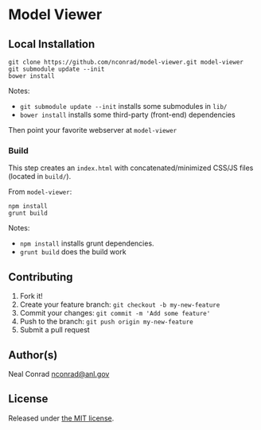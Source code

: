 
# Model Viewer


## Local Installation

```
git clone https://github.com/nconrad/model-viewer.git model-viewer
git submodule update --init
bower install
```

Notes:
- `git submodule update --init` installs some submodules in `lib/`
- `bower install` installs some third-party (front-end) dependencies

Then point your favorite webserver at `model-viewer`

### Build

This step creates an `index.html` with concatenated/minimized CSS/JS files (located in `build/`).

From `model-viewer`:

```
npm install
grunt build
```

Notes:
- `npm install` installs grunt dependencies.
- `grunt build` does the build work


## Contributing

1. Fork it!
2. Create your feature branch: `git checkout -b my-new-feature`
3. Commit your changes: `git commit -m 'Add some feature'`
4. Push to the branch: `git push origin my-new-feature`
5. Submit a pull request

## Author(s)

Neal Conrad <nconrad@anl.gov>


## License

Released under [the MIT license](https://github.com/nconrad/model-viewer/blob/master/LICENSE).
